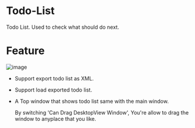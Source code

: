 # Todo-List
Todo List. Used to check what should do next.

# Feature

![image](https://github.com/XKaguya/Todo-List/assets/96401952/aa4fcdfe-44b1-42a4-8a40-b4f0949cc8c1)

* Support export todo list as XML.
* Support load exported todo list.
* A Top window that shows todo list same with the main window.

   By switching 'Can Drag DesktopView Window', You're allow to drag the window to anyplace that you like.
